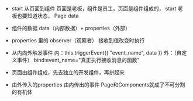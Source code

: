 - start 从页面到组件
  页面是老板，组件是员工，页面是组件组成的， start 老板也要知道状态，
  Page data
    <countdown start="{{start}}">

- 组件的数据 data（内部数据）+ properties（外部）
- properties 里的 observer（观察者） 接收到值改变时执行
- 从内向外触发事件
    内：this.triggerEvent({
        "event_name",
        data
    })
    外：（自定义事件） bind:event_name="真正执行接收消息的函数"

- 页面由组件组成，先去独立的开发组件，再拼起来
- 由外传入的properties 由内传出的事件
    Page和Components就成了不可分割的有机体